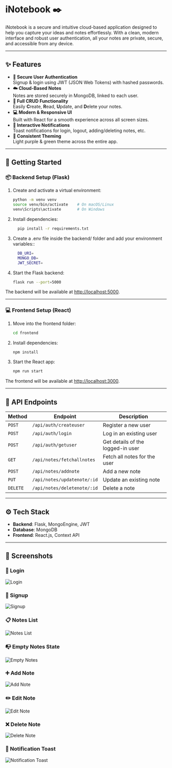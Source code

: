 # iNotebook ✒️

iNotebook is a secure and intuitive cloud-based application designed to help you capture your ideas and notes effortlessly. With a clean, modern interface and robust user authentication, all your notes are private, secure, and accessible from any device.

---

## ✨ Features

- **🔐 Secure User Authentication**  
  Signup & login using JWT (JSON Web Tokens) with hashed passwords.
- **☁️ Cloud-Based Notes**  
  Notes are stored securely in MongoDB, linked to each user.
- **📝 Full CRUD Functionality**  
  Easily **C**reate, **R**ead, **U**pdate, and **D**elete your notes.
- **💻 Modern & Responsive UI**  
  Built with React for a smooth experience across all screen sizes.
- **🔔 Interactive Notifications**  
  Toast notifications for login, logout, adding/deleting notes, etc.
- **🎨 Consistent Theming**  
  Light purple & green theme across the entire app.

---

## 🚀 Getting Started

### 📦 Backend Setup (Flask)

1. Create and activate a virtual environment:

   ```bash
   python -m venv venv
   source venv/bin/activate    # On macOS/Linux
   venv\Scripts\activate       # On Windows
   ```

2. Install dependencies:

    ```bash
      pip install -r requirements.txt
    ```
    
2. Create a .env file inside the backend/ folder and add your environment variables::

    ```bash
      DB_URI=
      MONGO_DB=
      JWT_SECRET=
    ```

3. Start the Flask backend:

    ```bash
    flask run --port=5000
    ```

The backend will be available at [http://localhost:5000](http://localhost:5000).

---

### 💻 Frontend Setup (React)

1. Move into the frontend folder:

    ```bash
    cd frontend
    ```

2. Install dependencies:

    ```bash
    npm install
    ```

3. Start the React app:

    ```bash
    npm run start
    ```

The frontend will be available at [http://localhost:3000](http://localhost:3000).

---

## 📄 API Endpoints

| Method   | Endpoint                    | Description                       |
| -------- | --------------------------- | --------------------------------- |
| `POST`   | `/api/auth/createuser`      | Register a new user               |
| `POST`   | `/api/auth/login`           | Log in an existing user           |
| `POST`   | `/api/auth/getuser`         | Get details of the logged-in user |
| `GET`    | `/api/notes/fetchallnotes`  | Fetch all notes for the user      |
| `POST`   | `/api/notes/addnote`        | Add a new note                    |
| `PUT`    | `/api/notes/updatenote/:id` | Update an existing note           |
| `DELETE` | `/api/notes/deletenote/:id` | Delete a note                     |

---

## ⚙️ Tech Stack

- **Backend**: Flask, MongoEngine, JWT
- **Database**: MongoDB
- **Frontend**: React.js, Context API

---

## 📸 Screenshots

### 🔑 Login

![Login](image.png)

### 📝 Signup

![Signup](image-1.png)

### 📋 Notes List

![Notes List](image-4.png)

### 📭 Empty Notes State

![Empty Notes](image-2.png)

### ➕ Add Note

![Add Note](image-3.png)

### ✏️ Edit Note

![Edit Note](image-5.png)

### ❌ Delete Note

![Delete Note](image-6.png)

### 🔔 Notification Toast

![Notification Toast](image-7.png)
